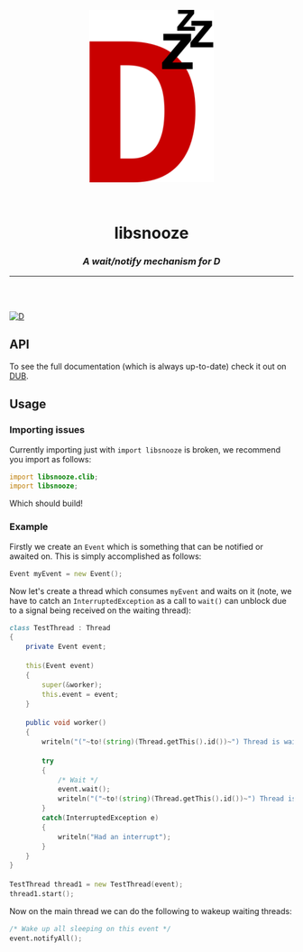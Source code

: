<p align="center">
<img src="branding/logo.png" width=220>
</p>

<br>

<h1 align="center">libsnooze</h1>

<h3 align="center"><i><b>A wait/notify mechanism for D</i></b></h3>

---

<br>
<br>

[![D](https://github.com/deavmi/libsnooze/actions/workflows/d.yml/badge.svg)](https://github.com/deavmi/libsnooze/actions/workflows/d.yml)

## API

To see the full documentation (which is always up-to-date) check it out on [DUB](https://libsnooze.dpldocs.info/).

## Usage

### Importing issues

Currently importing just with `import libsnooze` is broken, we recommend you import as follows:

```d
import libsnooze.clib;
import libsnooze;
```

Which should build!

### Example

Firstly we create an `Event` which is something that can be notified or awaited on. This is simply accomplished as follows:

```d
Event myEvent = new Event();
```

Now let's create a thread which consumes `myEvent` and waits on it (note, we have to catch an `InterruptedException` as a call to `wait()` can unblock due to a signal being received on the waiting thread):

```d
class TestThread : Thread
{
    private Event event;

    this(Event event)
    {
        super(&worker);
        this.event = event;
    }

    public void worker()
    {
        writeln("("~to!(string)(Thread.getThis().id())~") Thread is waiting...");

        try
        {
            /* Wait */
            event.wait();
            writeln("("~to!(string)(Thread.getThis().id())~") Thread is waiting... [done]");
        }
        catch(InterruptedException e)
        {
            writeln("Had an interrupt");
        }
    }
}

TestThread thread1 = new TestThread(event);
thread1.start();
```

Now on the main thread we can do the following to wakeup waiting threads:

```d
/* Wake up all sleeping on this event */
event.notifyAll();
```
